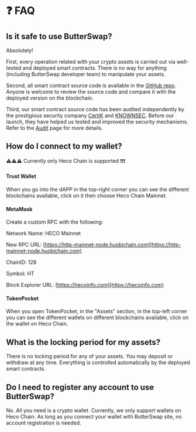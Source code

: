 # ❓ FAQ

## Is it safe to use ButterSwap?

Absolutely!

First, every operation related with your crypto assets is carried out via well-tested and deployed smart contracts. There is no way for anything \(including ButterSwap developer team\) to manipulate your assets.

Second, all smart contract source code is available in the [GitHub repo](https://github.com/butter-swap). Anyone is welcome to review the source code and compare it with the deployed version on the blockchain.

Third, our smart contract source code has been audited independently by the prestigious security company [CertiK](https://www.certik.io/) and [KNOWNSEC](https://www.yunaq.com). Before our launch, they have helped us tested and improved the security mechanisms. Refer to the [Audit](audit.md) page for more details.

## How do I connect to my wallet?

⚠️⚠️⚠️ Currently only Heco Chain is supported ❗️❗️❗️

#### Trust Wallet

When you go into the dAPP in the top-right corner you can see the different blockchains available, click on it then choose Heco Chain Mainnet.



#### MetaMask

Create a custom RPC with the following:

Network Name: HECO Mainnet

New RPC URL: [https://http-mainnet-node.huobichain.com](https://http-mainnet-node.huobichain.com)

ChainID: 128

Symbol: HT

Block Explorer URL: [https://hecoinfo.com](https://hecoinfo.com)



#### TokenPocket

When you open TokenPocket, in the "Assets" section, in the top-left corner you can see the different wallets on different blockchains available, click on the wallet on Heco Chain.

## What is the locking period for my assets?

There is no locking period for any of your assets. You may deposit or withdraw at any time. Everything is controlled automatically by the deployed smart contracts. 

## Do I need to register any account to use ButterSwap?

No. All you need is a crypto wallet. Currently, we only support wallets on Heco Chain. As long as you connect your wallet with ButterSwap site, no account registration is needed.









